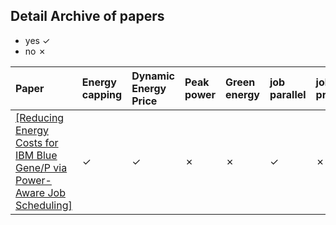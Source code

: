 ## Detail Archive of papers

- yes &#10003;
- no &#10007;

|Paper | Energy capping| Dynamic Energy Price| Peak power| Green energy| job parallel| job preemption| job deadline| obj| 
|:-----|:------|:----|:----|:----|:----|:---|:----|:---|
|[[Reducing Energy Costs for IBM Blue Gene/P via Power-Aware Job Scheduling]](../papers/ZhouLTD14-IBM-power-aware.md)| &#10003; |&#10003; |&#10007;|&#10007;| &#10003;| &#10007;| &#10007;| &#10007;|
